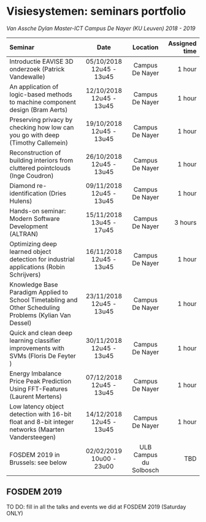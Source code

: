 # Visiesystemen: seminars portfolio

_Van Assche Dylan_
_Master-ICT_
_Campus De Nayer (KU Leuven) 2018 - 2019_

| Seminar    								 													|  Date   					| Location 				| Assigned time	|
| :------------------------------------------------------------------------------------------------------------------------------------------------ | :----------------------------------: | :----------------------------------:  | ----------------------: |
|  Introductie EAVISE 3D onderzoek (Patrick Vandewalle)												| 05/10/2018 12u45 - 13u45	| Campus De Nayer		| 1 hour			|
|  An application of logic-based methods to machine component design (Bram Aerts)						| 12/10/2018 12u45 - 13u45	| Campus De Nayer		| 1 hour			|
|  Preserving privacy by checking how low can you go with deep (Timothy Callemein)						| 19/10/2018 12u45 - 13u45	| Campus De Nayer		| 1 hour			|
|  Reconstruction of building interiors from cluttered pointclouds (Inge Coudron)							| 26/10/2018 12u45 - 13u45	| Campus De Nayer		| 1 hour			|
|  Diamond re-identification (Dries Hulens)															| 09/11/2018 12u45 - 13u45	| Campus De Nayer		| 1 hour			|
|  Hands-on seminar: Modern Software Development (ALTRAN)											| 15/11/2018 13u45 - 17u45	| Campus De Nayer		| 3 hours			|
|  Optimizing deep learned object detection for industrial applications (Robin Schrijvers)						| 16/11/2018 12u45 - 13u45	| Campus De Nayer		| 1 hour			|
|  Knowledge Base Paradigm Applied to School Timetabling and Other Scheduling Problems (Kylian Van Dessel)	| 23/11/2018 12u45 - 13u45 	| Campus De Nayer		| 1 hour			|
|  Quick and clean deep learning classifier improvements with SVMs (Floris De Feyter )						| 30/11/2018 12u45 - 13u45  	| Campus De Nayer		| 1 hour			|
|  Energy Imbalance Price Peak Prediction Using FFT-Features (Laurent Mertens)							| 07/12/2018 12u45 - 13u45    | Campus De Nayer		| 1 hour			|
|  Low latency object detection with 16-bit float and 8-bit integer networks (Maarten Vandersteegen)			| 14/12/2018 12u45 - 13u45    | Campus De Nayer		| 1 hour			|
|  FOSDEM 2019 in Brussels: see below															| 02/02/2019 10u00 - 23u00	| ULB Campus du Solbosch	| TBD			|


## FOSDEM 2019 

TO DO: fill in all the talks and events we did at FOSDEM 2019 (Saturday ONLY)